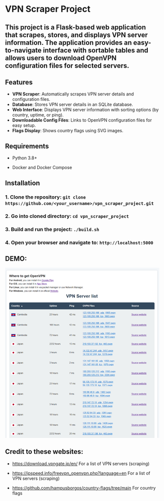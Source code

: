 #  VPN Scraper Project 

## This project is a Flask-based web application that scrapes, stores, and displays VPN server information. The application provides an easy-to-navigate interface with sortable tables and allows users to download OpenVPN configuration files for selected servers. 

## Features 

- **VPN Scraper**: Automatically scrapes VPN server details and configuration files.
- **Database**: Stores VPN server details in an SQLite database.
- **Web Interface**: Displays VPN server information with sorting options (by country, uptime, or ping).
- **Downloadable Config Files**: Links to OpenVPN configuration files for easy setup.
- **Flags Display**: Shows country flags using SVG images.

## Requirements 

- Python 3.8+ 

- Docker and Docker Compose 

## Installation

### 1. Clone the repository:   ``` git clone https://github.com/<your_username>/vpn_scraper_project.git ``` 

### 2. Go into cloned directory: ```cd vpn_scraper_project```

### 3. Build and run the project: ```./build.sh```

### 4. Open your browser and navigate to: ```http://localhost:5000```



## DEMO:

![Project Demo](assets/demo.png)

## Credit to these websites:

- https://download.vpngate.jp/en/ For a list of VPN servers (scraping)
- https://ipspeed.info/freevpn_openvpn.php?language=en For a list of VPN servers (scraping)

- https://github.com/hampusborgos/country-flags/tree/main For country flags
